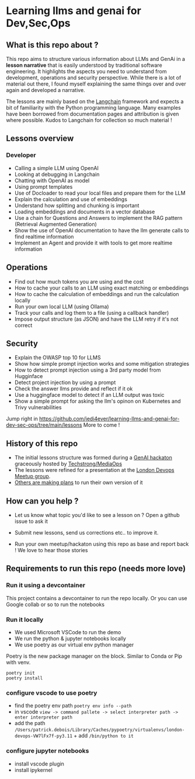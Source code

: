 # Learning llms and genai for Dev,Sec,Ops
## What is this repo about ?
This repo aims to structure various information about LLMs and GenAi in a **lesson narrative** that is easily understood by traditional software engineering. It highlights the aspects you need to understand from development, operations and security perspective. While there is a lot of material out there, I found myself explaining the same things over and over again and developed a narrative.

The lessons are mainly based on the [Langchain](https://github.com/langchain-ai/langchain) framework and expects a bit of familiarity with the Python programming language. Many examples have been borrowed from documentation pages and attribution is given where possible. Kudos to Langchain for collection so much material !

## Lessons overview
### Developer
- Calling a simple LLM using OpenAI
- Looking at debugging in Langchain
- Chatting with OpenAI as model
- Using prompt templates
- Use of Docloader to read your local files and prepare them for the LLM
- Explain the calculation and use of embeddings
- Understand how splitting and chunking is important
- Loading embeddings and documents in a vector database
- Use a chain for Questions and Answers to implement the RAG pattern (Retrieval Augmented Generation)
- Show the use of OpenAI documentation to have the llm generate calls to find realtime information
- Implement an Agent and provide it with tools to get more realtime information

## Operations
- Find out how much tokens you are using and the cost
- How to cache your calls to an LLM using exact matching or embeddings
- How to cache the calculation of embeddings and run the calculation locally
- Run your own local LLM (using Ollama)
- Track your calls and log them to a file (using a callback handler)
- Impose output structure (as JSON) and have the LLM retry if it's not correct

## Security
- Explain the OWASP top 10 for LLMS
- Show how simple prompt injection works and some mitigation strategies
- How to detect prompt injection using a 3rd party model from Hugginface
- Detect project injection by using a prompt
- Check the answer llms provide and reflect if it ok
- Use a huggingface model to detect if an LLM output was toxic
- Show a simple prompt for asking the llm's opinon on Kubernetes and Trivy vulnerabilities

Jump right in <https://github.com/jedi4ever/learning-llms-and-genai-for-dev-sec-ops/tree/main/lessons>
More to come !

## History of this repo
- The initial lessons structure was formed during a [GenAI hackaton](https://www.linkedin.com/feed/update/urn:li:activity:7101235295735488512/) graceously hosted by [Techstrong/MediaOps](https://techstronggroup.com/)
- The lessons were refined for a presentation at the [London Devops Meetup group](https://www.meetup.com/london-devops/events/294948985/?utm_medium=referral&utm_campaign=share-btn_savedevents_share_modal).
- [Others are making plans](https://x.com/devopsdaysATL/status/1699833229795291609?) to run their own version of it

## How can you help ?
- Let us know what topic you'd like to see a lesson on ? Open a github issue to ask it
- Submit new lessons, send us corrections etc.. to improve it.

- Run your own meetup/hackaton using this repo as base and report back ! We love to hear those stories

## Requirements to run this repo (needs more love)

### Run it using a devcontainer
This project contains a devcontainer to run the repo locally.
Or you can use Google collab or so to run the notebooks

### Run it locally
- We used Microsoft VSCode to run the demo
- We run the python & jupyter notebooks locally
- We use poetry as our virtual env python manager

Poetry is the new package manager on the block. Similar to Conda or Pip with venv.

```shell
poetry init
poetry install
```

### configure vscode to use poetry
- find the poetry env path `poetry env info --path`
- in vscode `view -> command pallete -> select interpreter path -> enter interpreter path`
- add the path `/Users/patrick.debois/Library/Caches/pypoetry/virtualenvs/london-devops-VW7lFx7f-py3.11` + add `/bin/python to it`

### configure jupyter notebooks
- install vscode plugin
- install ipykernel
